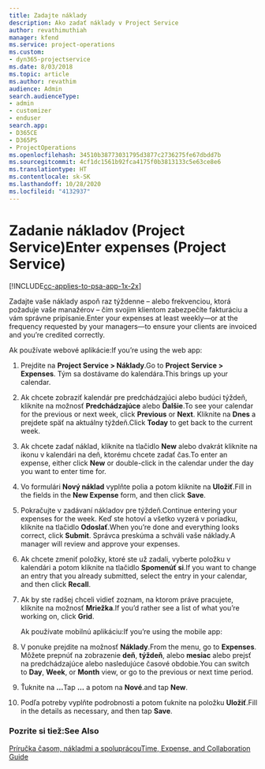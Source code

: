 ```yaml
---
title: Zadajte náklady
description: Ako zadať náklady v Project Service
author: revathimuthiah
manager: kfend
ms.service: project-operations
ms.custom:
- dyn365-projectservice
ms.date: 8/03/2018
ms.topic: article
ms.author: revathim
audience: Admin
search.audienceType:
- admin
- customizer
- enduser
search.app:
- D365CE
- D365PS
- ProjectOperations
ms.openlocfilehash: 34510b38773031795d3877c2736275fe67dbdd7b
ms.sourcegitcommit: 4cf1dc1561b92fca4175f0b3813133c5e63ce8e6
ms.translationtype: HT
ms.contentlocale: sk-SK
ms.lasthandoff: 10/28/2020
ms.locfileid: "4132937"
---
```

# <a name="enter-expenses-project-service"></a><span data-ttu-id="1c584-103">Zadanie nákladov (Project Service)</span><span class="sxs-lookup"><span data-stu-id="1c584-103">Enter expenses (Project Service)</span></span>

[!INCLUDE[cc-applies-to-psa-app-1x-2x](../includes/cc-applies-to-psa-app-1x-2x.md)]

<span data-ttu-id="1c584-104">Zadajte vaše náklady aspoň raz týždenne – alebo frekvenciou, ktorá požaduje vaše manažérov – čím svojim klientom zabezpečíte fakturáciu a vám správne pripísanie.</span><span class="sxs-lookup"><span data-stu-id="1c584-104">Enter your expenses at least weekly—or at the frequency requested by your managers—to ensure your clients are invoiced and you’re credited correctly.</span></span>  
  
 <span data-ttu-id="1c584-105">Ak používate webové aplikácie:</span><span class="sxs-lookup"><span data-stu-id="1c584-105">If you’re using the web app:</span></span>  
  
1. <span data-ttu-id="1c584-106">Prejdite na **Project Service > Náklady**.</span><span class="sxs-lookup"><span data-stu-id="1c584-106">Go to **Project Service > Expenses**.</span></span> <span data-ttu-id="1c584-107">Tým sa dostávame do kalendára.</span><span class="sxs-lookup"><span data-stu-id="1c584-107">This brings up your calendar.</span></span>  
  
2. <span data-ttu-id="1c584-108">Ak chcete zobraziť kalendár pre predchádzajúci alebo budúci týždeň, kliknite na možnosť **Predchádzajúce** alebo **Ďalšie**.</span><span class="sxs-lookup"><span data-stu-id="1c584-108">To see your calendar for the previous or next week, click **Previous** or **Next**.</span></span> <span data-ttu-id="1c584-109">Kliknite na **Dnes** a prejdete späť na aktuálny týždeň.</span><span class="sxs-lookup"><span data-stu-id="1c584-109">Click **Today** to get back to the current week.</span></span>  
  
3. <span data-ttu-id="1c584-110">Ak chcete zadať náklad, kliknite na tlačidlo **New** alebo dvakrát kliknite na ikonu v kalendári na deň, ktorému chcete zadať čas.</span><span class="sxs-lookup"><span data-stu-id="1c584-110">To enter an expense, either click **New** or double-click in the calendar under the day you want to enter time for.</span></span>  
  
4. <span data-ttu-id="1c584-111">Vo formulári **Nový náklad** vyplňte polia a potom kliknite na **Uložiť**.</span><span class="sxs-lookup"><span data-stu-id="1c584-111">Fill in the fields in the **New Expense** form, and then click **Save**.</span></span>  
  
5. <span data-ttu-id="1c584-112">Pokračujte v zadávaní nákladov pre týždeň.</span><span class="sxs-lookup"><span data-stu-id="1c584-112">Continue entering your expenses for the week.</span></span> <span data-ttu-id="1c584-113">Keď ste hotoví a všetko vyzerá v poriadku, kliknite na tlačidlo **Odoslať**.</span><span class="sxs-lookup"><span data-stu-id="1c584-113">When you’re done and everything looks correct, click **Submit**.</span></span> <span data-ttu-id="1c584-114">Správca preskúma a schváli vaše náklady.</span><span class="sxs-lookup"><span data-stu-id="1c584-114">A manager will review and approve your expenses.</span></span>  
  
6. <span data-ttu-id="1c584-115">Ak chcete zmeniť položky, ktoré ste už zadali, vyberte položku v kalendári a potom kliknite na tlačidlo **Spomenúť si**.</span><span class="sxs-lookup"><span data-stu-id="1c584-115">If you want to change an entry that you already submitted, select the entry in your calendar, and then click **Recall**.</span></span>  
  
7. <span data-ttu-id="1c584-116">Ak by ste radšej chceli vidieť zoznam, na ktorom práve pracujete, kliknite na možnosť **Mriežka**.</span><span class="sxs-lookup"><span data-stu-id="1c584-116">If you’d rather see a list of what you’re working on, click **Grid**.</span></span>  
  
   <span data-ttu-id="1c584-117">Ak používate mobilnú aplikáciu:</span><span class="sxs-lookup"><span data-stu-id="1c584-117">If you’re using the mobile app:</span></span>  
  
8. <span data-ttu-id="1c584-118">V ponuke prejdite na možnosť **Náklady**.</span><span class="sxs-lookup"><span data-stu-id="1c584-118">From the menu, go to **Expenses**.</span></span>     <span data-ttu-id="1c584-119">Môžete prepnúť na zobrazenie **deň**, **týždeň**, alebo **mesiac** alebo prejsť na predchádzajúce alebo nasledujúce časové obdobie.</span><span class="sxs-lookup"><span data-stu-id="1c584-119">You can switch to **Day**, **Week**, or **Month** view, or go to the previous or next time period.</span></span>  
  
9. <span data-ttu-id="1c584-120">Ťuknite na **…**</span><span class="sxs-lookup"><span data-stu-id="1c584-120">Tap **…**</span></span> <span data-ttu-id="1c584-121">a potom na **Nové**.</span><span class="sxs-lookup"><span data-stu-id="1c584-121">and tap **New**.</span></span>  
  
10. <span data-ttu-id="1c584-122">Podľa potreby vyplňte podrobnosti a potom ťuknite na položku **Uložiť**.</span><span class="sxs-lookup"><span data-stu-id="1c584-122">Fill in the details as necessary, and then tap **Save**.</span></span>  
  
### <a name="see-also"></a><span data-ttu-id="1c584-123">Pozrite si tiež:</span><span class="sxs-lookup"><span data-stu-id="1c584-123">See Also</span></span>  
 [<span data-ttu-id="1c584-124">Príručka časom, nákladmi a spoluprácou</span><span class="sxs-lookup"><span data-stu-id="1c584-124">Time, Expense, and Collaboration Guide</span></span>](../psa/time-expense-collaboration-guide.md)
